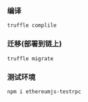 
### 编译

```
truffle complile
```

### 迁移(部署到链上)

```
truffle migrate
```

### 测试环境

```
npm i ethereumjs-testrpc
```
